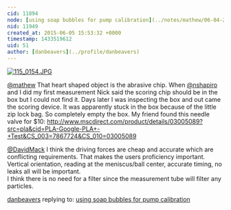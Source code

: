 ```yaml
---
cid: 11894
node: [using soap bubbles for pump calibration](../notes/mathew/06-04-2015/using-soap-bubbles-for-pump-calibration)
nid: 11949
created_at: 2015-06-05 15:53:32 +0000
timestamp: 1433519612
uid: 51
author: [danbeavers](../profile/danbeavers)
---
```


[![115_0154.JPG](https://i.publiclab.org/system/images/photos/000/010/219/medium/115_0154.JPG)](https://i.publiclab.org/system/images/photos/000/010/219/original/115_0154.JPG)

[@mathew](/profile/mathew) That heart shaped object is the abrasive chip.  When [@nshapiro](/profile/nshapiro) and I did my first measurement Nick said the scoring chip should be in the box but I could not find it.  Days later I was inspecting the box and out came the scoring device.  It was apparently stuck in the box because of the little zip lock bag.  So completely empty the box.
My friend found this needle valve for $10: http://www.mscdirect.com/product/details/03005089?src=pla&cid=PLA-Google-PLA+-+Test&CS_003=7867724&CS_010=03005089

[@DavidMack](/profile/DavidMack) I think the driving forces are cheap and accurate which are conflicting requirements.  That makes the users proficiency important.  Vertical orientation, reading at the meniscus/ball center, accurate timing, no leaks all will be important.  
I think there is no need for a filter since the measurement tube will filter any particles.



[danbeavers](../profile/danbeavers) replying to: [using soap bubbles for pump calibration](../notes/mathew/06-04-2015/using-soap-bubbles-for-pump-calibration)

